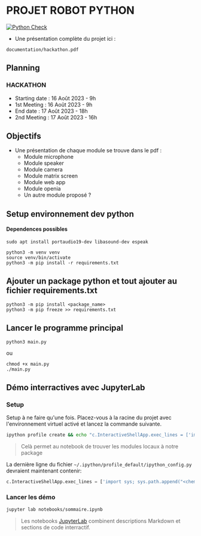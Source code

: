 # PROJET ROBOT PYTHON

[![Python Check](https://github.com/42Angouleme/robot-python/actions/workflows/python-app.yml/badge.svg)](https://github.com/42Angouleme/robot-python/actions/workflows/python-app.yml)

* Une présentation complète du projet ici :
```
documentation/hackathon.pdf
```

## Planning

### HACKATHON
* Starting date : 16 Août 2023 - 9h
* 1st Meeting : 16 Août 2023 - 9h
* End date : 17 Août 2023 - 18h
* 2nd Meeting : 17 Août 2023 - 16h

## Objectifs
* Une présentation de chaque module se trouve dans le pdf :
    * Module microphone
    * Module speaker
    * Module camera
    * Module matrix screen
    * Module web app
    * Module openia
    * Un autre module proposé ?

## Setup environnement dev python


#### Dependences possibles 

```
sudo apt install portaudio19-dev libasound-dev espeak
```

```
python3 -m venv venv
source venv/bin/activate
python3 -m pip install -r requirements.txt
```

## Ajouter un package python et tout ajouter au fichier requirements.txt
```
python3 -m pip install <package_name>
python3 -m pip freeze >> requirements.txt
```

## Lancer le programme principal

```
python3 main.py
```
ou
```
chmod +x main.py
./main.py
```

## Démo interractives avec JupyterLab

### Setup

Setup à ne faire qu'une fois. Placez-vous à la racine du projet avec l'environnement virtuel activé et lancez la commande suivante.

``` sh
ipython profile create && echo "c.InteractiveShellApp.exec_lines = ['import sys; sys.path.append(\"$(pwd)\")']" >> ~/.ipython/profile_default/ipython_config.py
```
> Celà permet au notebook de trouver les modules locaux à notre package

La dernière ligne du fichier `~/.ipython/profile_default/ipython_config.py` devraient maintenant contenir:

``` python
c.InteractiveShellApp.exec_lines = ['import sys; sys.path.append("<chemin_vers_robot-python>")']
```

### Lancer les démo

``` sh
jupyter lab notebooks/sommaire.ipynb
```

> Les notebooks [JupyterLab](https://jupyterlab.readthedocs.io/en/stable/index.html) combinent descriptions Markdown et sections de code interractif.
